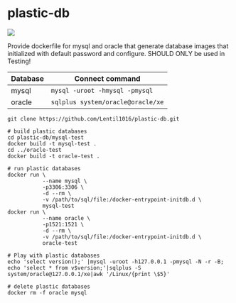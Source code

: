 # plastic-db

![](https://img.shields.io/badge/usage-Test%20only-red.svg)

Provide dockerfile for mysql and oracle that generate database images that initialized with default password and configure.
SHOULD ONLY be used in Testing!

|Database|Connect command|
|-|-|
|mysql|`mysql -uroot -hmysql -pmysql`|
|oracle|`sqlplus system/oracle@oracle/xe`|

```shell
git clone https://github.com/Lentil1016/plastic-db.git

# build plastic databases
cd plastic-db/mysql-test
docker build -t mysql-test .
cd ../oracle-test
docker build -t oracle-test .

# run plastic databases
docker run \
		   --name mysql \
		   -p3306:3306 \
		   -d --rm \
		   -v /path/to/sql/file:/docker-entrypoint-initdb.d \
		   mysql-test
docker run \
		   --name oracle \
		   -p1521:1521 \
		   -d --rm \
		   -v /path/to/sql/file:/docker-entrypoint-initdb.d \
		   oracle-test

# Play with plastic databases
echo 'select version();' |mysql -uroot -h127.0.0.1 -pmysql -N -r -B;
echo 'select * from v$version;'|sqlplus -S system/oracle@127.0.0.1/xe|awk '/Linux/{print \$5}'

# delete plastic databases
docker rm -f oracle mysql
```
